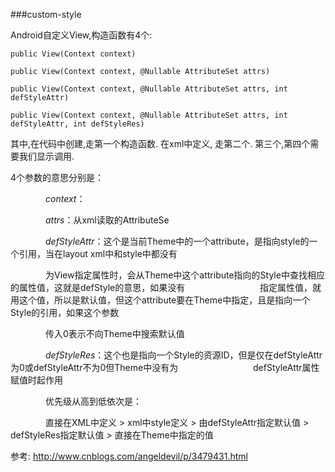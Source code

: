 ###custom-style


Android自定义View,构造函数有4个:

    public View(Context context) 

    public View(Context context, @Nullable AttributeSet attrs) 

    public View(Context context, @Nullable AttributeSet attrs, int defStyleAttr) 

    public View(Context context, @Nullable AttributeSet attrs, int defStyleAttr, int defStyleRes)
     
其中,在代码中创建,走第一个构造函数. 在xml中定义, 走第二个. 第三个,第四个需要我们显示调用.

4个参数的意思分别是：

　　　　_context_：

　　　　_attrs_：从xml读取的AttributeSe

　　　　_defStyleAttr_：这个是当前Theme中的一个attribute，是指向style的一个引用，当在layout xml中和style中都没有

　　　　为View指定属性时，会从Theme中这个attribute指向的Style中查找相应的属性值，这就是defStyle的意思，如果没有
　　　　
　　　　指定属性值，就用这个值，所以是默认值，但这个attribute要在Theme中指定，且是指向一个Style的引用，如果这个参数

　　　　传入0表示不向Theme中搜索默认值

　　　　_defStyleRes_：这个也是指向一个Style的资源ID，但是仅在defStyleAttr为0或defStyleAttr不为0但Theme中没有为
　　　　
　　　　defStyleAttr属性赋值时起作用

　　　　优先级从高到低依次是：

　　　　直接在XML中定义 > xml中style定义 > 由defStyleAttr指定默认值 > defStyleRes指定默认值 > 直接在Theme中指定的值


参考:
http://www.cnblogs.com/angeldevil/p/3479431.html